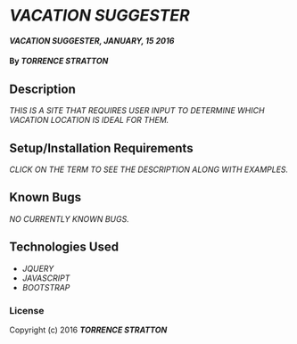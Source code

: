 # _VACATION SUGGESTER_

#### _VACATION SUGGESTER, JANUARY, 15 2016_

#### By _**TORRENCE STRATTON**_

## Description

_THIS IS A SITE THAT REQUIRES USER INPUT TO DETERMINE WHICH VACATION LOCATION IS IDEAL FOR THEM._

## Setup/Installation Requirements

_CLICK ON THE TERM TO SEE THE DESCRIPTION ALONG WITH EXAMPLES._

## Known Bugs

_NO CURRENTLY KNOWN BUGS._

## Technologies Used

* _JQUERY_
* _JAVASCRIPT_
* _BOOTSTRAP_

### License

Copyright (c) 2016 **_TORRENCE STRATTON_**

